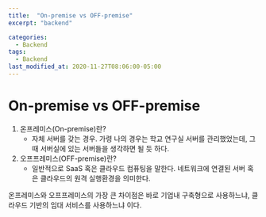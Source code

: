 ```yaml
---
title:  "On-premise vs OFF-premise"
excerpt: "backend"

categories:
  - Backend
tags:
  - Backend
last_modified_at: 2020-11-27T08:06:00-05:00
---
```

# On-premise vs OFF-premise

1. 온프레미스(On-premise)란?
    - 자체 서버를 갖는 경우. 가령 나의 경우는 학교 연구실 서버를 관리했었는데, 그때 서버실에 있는 서버들을 생각하면 될 듯 하다.
2.  오프프레미스(OFF-premise)란?
    - 일반적으로 SaaS 혹은 클라우드 컴퓨팅을 말한다. 네트워크에 연결된 서버 혹은 클라우드의 원격 실행환경을 의미한다.

온프레미스와 오프프레미스의 가장 큰 차이점은 바로 기업내 구축형으로 사용하느냐, 클라우드 기반의 임대 서비스를 사용하느냐 이다.
